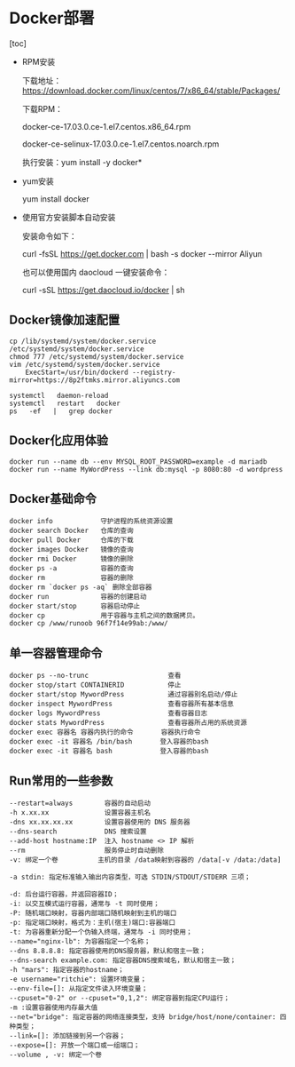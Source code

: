 # Docker部署
[toc]

- RPM安装

    下载地址：https://download.docker.com/linux/centos/7/x86_64/stable/Packages/
    
    下载RPM：
    
    docker-ce-17.03.0.ce-1.el7.centos.x86_64.rpm
    
    docker-ce-selinux-17.03.0.ce-1.el7.centos.noarch.rpm
    
    执行安装：yum install -y docker*
- yum安装

    yum install docker
    
- 使用官方安装脚本自动安装

    安装命令如下：
    
    curl -fsSL https://get.docker.com | bash -s docker --mirror Aliyun
    
    也可以使用国内 daocloud 一键安装命令：
    
    curl -sSL https://get.daocloud.io/docker | sh

    
## Docker镜像加速配置
    cp /lib/systemd/system/docker.service /etc/systemd/system/docker.service
    chmod 777 /etc/systemd/system/docker.service 
    vim /etc/systemd/system/docker.service
        ExecStart=/usr/bin/dockerd --registry-mirror=https://8p2ftmks.mirror.aliyuncs.com
    
    systemctl   daemon-reload
    systemctl   restart   docker
    ps   -ef   |   grep docker
    
## Docker化应用体验
    docker run --name db --env MYSQL_ROOT_PASSWORD=example -d mariadb
    docker run --name MyWordPress --link db:mysql -p 8080:80 -d wordpress
    
## Docker基础命令
    docker info            守护进程的系统资源设置
    docker search Docker   仓库的查询
    docker pull	Docker 	   仓库的下载
    docker images Docker   镜像的查询
    docker rmi Docker	   镜像的删除
    docker ps -a		   容器的查询
    docker rm              容器的删除
    docker rm `docker ps -aq` 删除全部容器
    docker run			   容器的创建启动
    docker start/stop      容器启动停止
    docker cp              用于容器与主机之间的数据拷贝。
    docker cp /www/runoob 96f7f14e99ab:/www/
    
## 单一容器管理命令
    docker ps --no-trunc					查看
	docker stop/start CONTAINERID 		    停止
	docker start/stop MywordPress 			通过容器别名启动/停止
	docker inspect MywordPress   			查看容器所有基本信息
	docker logs MywordPress  			    查看容器日志
	docker stats MywordPress  			    查看容器所占用的系统资源
	docker exec 容器名 容器内执行的命令       容器执行命令
	docker exec -it 容器名 /bin/bash  		登入容器的bash
	docker exec -it 容器名 bash  		    登入容器的bash
	
## Run常用的一些参数
    --restart=always   		容器的自动启动
    -h x.xx.xx	 			设置容器主机名
    -dns xx.xx.xx.xx	 	设置容器使用的 DNS 服务器
    --dns-search			DNS 搜索设置
    --add-host hostname:IP	注入 hostname <> IP 解析
    --rm					服务停止时自动删除    
    -v: 绑定一个卷          主机的目录 /data映射到容器的 /data[-v /data:/data]
    
    -a stdin: 指定标准输入输出内容类型，可选 STDIN/STDOUT/STDERR 三项；

    -d: 后台运行容器，并返回容器ID；
    -i: 以交互模式运行容器，通常与 -t 同时使用；
    -P: 随机端口映射，容器内部端口随机映射到主机的端口
    -p: 指定端口映射，格式为：主机(宿主)端口:容器端口
    -t: 为容器重新分配一个伪输入终端，通常与 -i 同时使用；
    --name="nginx-lb": 为容器指定一个名称；
    --dns 8.8.8.8: 指定容器使用的DNS服务器，默认和宿主一致；
    --dns-search example.com: 指定容器DNS搜索域名，默认和宿主一致；
    -h "mars": 指定容器的hostname；
    -e username="ritchie": 设置环境变量；
    --env-file=[]: 从指定文件读入环境变量；
    --cpuset="0-2" or --cpuset="0,1,2": 绑定容器到指定CPU运行；
    -m :设置容器使用内存最大值
    --net="bridge": 指定容器的网络连接类型，支持 bridge/host/none/container: 四种类型；
    --link=[]: 添加链接到另一个容器；
    --expose=[]: 开放一个端口或一组端口；
    --volume , -v: 绑定一个卷